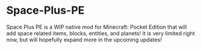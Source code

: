 # Space-Plus-PE
Space Plus PE is a WIP native mod for Minecraft: Pocket Edition that will add space related items, blocks, entities, and planets!
It is very limited right now, but will hopefully expand more in the upcoming updates!
